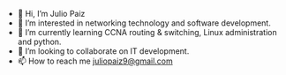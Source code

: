 - 👋 Hi, I’m Julio Paiz 
- 👀 I’m interested in networking technology and software development.
- 🌱 I’m currently learning CCNA routing & switching, Linux administration and python.
- 💞️ I’m looking to collaborate on IT development.
- 📫 How to reach me juliopaiz9@gmail.com

<!---
j025/j025 is a ✨ special ✨ repository because its `README.md` (this file) appears on your GitHub profile.
You can click the Preview link to take a look at your changes.
--->

